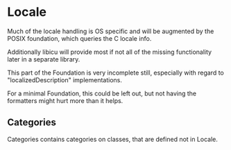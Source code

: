 # Locale

Much of the locale handling is OS specific and will be augmented by
the POSIX foundation, which queries the C locale info.

Additionally libicu will provide most if not all of the missing functionality
later in a separate library.

This part of the Foundation is very incomplete still, especially with
regard to "localizedDescription" implementations.

For a minimal Foundation, this could be left out, but not having the formatters
might hurt more than it helps.

## Categories

Categories contains categories on classes, that are defined not in Locale.
